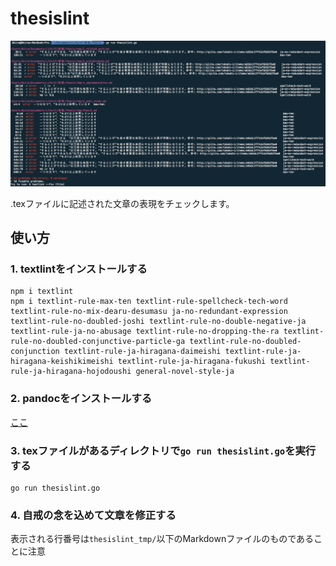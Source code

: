 # thesislint

![](./ss.png)

.texファイルに記述された文章の表現をチェックします。

## 使い方

### 1. textlintをインストールする

```
npm i textlint
npm i textlint-rule-max-ten textlint-rule-spellcheck-tech-word textlint-rule-no-mix-dearu-desumasu ja-no-redundant-expression textlint-rule-no-doubled-joshi textlint-rule-no-double-negative-ja textlint-rule-ja-no-abusage textlint-rule-no-dropping-the-ra textlint-rule-no-doubled-conjunctive-particle-ga textlint-rule-no-doubled-conjunction textlint-rule-ja-hiragana-daimeishi textlint-rule-ja-hiragana-keishikimeishi textlint-rule-ja-hiragana-fukushi textlint-rule-ja-hiragana-hojodoushi general-novel-style-ja
```

### 2. pandocをインストールする

[ここ](http://pandoc.org)

### 3. texファイルがあるディレクトリで`go run thesislint.go`を実行する

```
go run thesislint.go
```

### 4. 自戒の念を込めて文章を修正する

表示される行番号は`thesislint_tmp/`以下のMarkdownファイルのものであることに注意